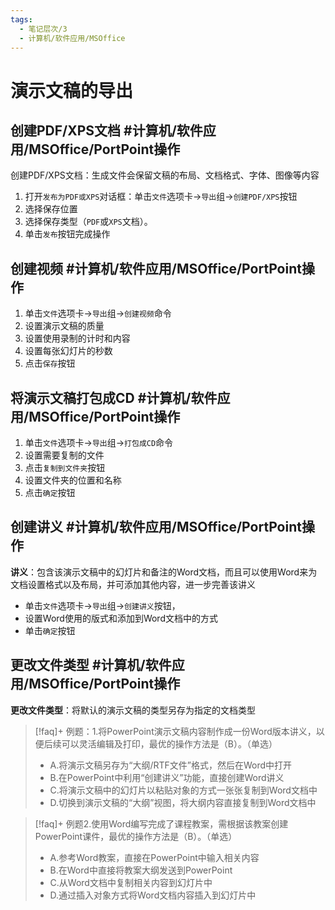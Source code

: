 ```yaml
---
tags:
  - 笔记层次/3
  - 计算机/软件应用/MSOffice
---
```


# 演示文稿的导出

## 创建PDF/XPS文档 #计算机/软件应用/MSOffice/PortPoint操作

创建PDF/XPS文档：生成文件会保留文稿的布局、文档格式、字体、图像等内容

1. 打开`发布为PDF或XPS`对话框：单击`文件`选项卡->`导出`组->`创建PDF/XPS`按钮
2. 选择保存位置
3. 选择保存类型（`PDF`或`XPS`文档）。
4. 单击`发布`按钮完成操作


## 创建视频 #计算机/软件应用/MSOffice/PortPoint操作

1. 单击`文件`选项卡->`导出`组->`创建视频`命令
2. 设置演示文稿的质量
3. 设置使用录制的计时和内容
4. 设置每张幻灯片的秒数
5. 点击`保存`按钮
    
## 将演示文稿打包成CD #计算机/软件应用/MSOffice/PortPoint操作

1. 单击`文件`选项卡->`导出`组->`打包成CD`命令
2. 设置需要复制的文件
3. 点击`复制到文件夹`按钮
4. 设置文件夹的位置和名称
5. 点击`确定`按钮

## 创建讲义 #计算机/软件应用/MSOffice/PortPoint操作

**讲义**：包含该演示文稿中的幻灯片和备注的Word文档，而且可以使用Word来为文档设置格式以及布局，并可添加其他内容，进一步完善该讲义

- 单击`文件`选项卡->`导出`组->`创建讲义`按钮，
- 设置Word使用的版式和添加到Word文档中的方式
- 单击`确定`按钮

## 更改文件类型 #计算机/软件应用/MSOffice/PortPoint操作

**更改文件类型**：将默认的演示文稿的类型另存为指定的文档类型

>[!faq]+ 例题：1.将PowerPoint演示文稿内容制作成一份Word版本讲义，以便后续可以灵活编辑及打印，最优的操作方法是（B）。（单选）
> - A.将演示文稿另存为“大纲/RTF文件”格式，然后在Word中打开
> - B.在PowerPoint中利用“创建讲义”功能，直接创建Word讲义
> - C.将演示文稿中的幻灯片以粘贴对象的方式一张张复制到Word文档中
> - D.切换到演示文稿的“大纲”视图，将大纲内容直接复制到Word文档中

>[!faq]+ 例题2.使用Word编写完成了课程教案，需根据该教案创建PowerPoint课件，最优的操作方法是（B）。（单选）
> - A.参考Word教案，直接在PowerPoint中输入相关内容
> - B.在Word中直接将教案大纲发送到PowerPoint
> - C.从Word文档中复制相关内容到幻灯片中
> - D.通过插入对象方式将Word文档内容插入到幻灯片中

